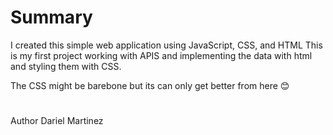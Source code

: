 # Summary

I created this simple web application using JavaScript, CSS, and HTML
This is my first project working with APIS and implementing the data with html and styling them with CSS. 

The CSS might be barebone but its can only get better from here 😊
#

Author
Dariel Martinez
